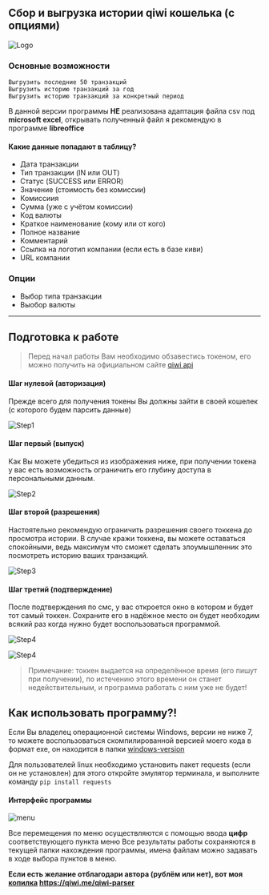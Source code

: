 ## Сбор и выгрузка истории qiwi кошелька (с опциями)
![Logo](https://pp.userapi.com/c844520/v844520673/19169f/dsd1GK8wwiU.jpg)

### Основные возможности

```
Выгрузить последние 50 транзакций
Выгрузить историю транзакций за год
Выгрузить историю транзакций за конкретный период
```
В данной версии программы **НЕ** реализована адаптация файла csv
под **microsoft excel**, открывать полученный файл
я рекомендую в программе **libreoffice**

#### Какие данные попадают в таблицу?
- Дата транзакции
- Тип транзакции (IN или OUT)
- Статус (SUCCESS или ERROR)
- Значение (стоимость без комиссии)
- Комиссиия
- Сумма (уже с учётом комиссии)
- Код валюты
- Краткое наименование (кому или от кого)
- Полное название
- Комментарий
- Ссылка на логотип компании (если есть в базе киви)
- URL компании

### Опции
- Выбор типа транзакции
- Выобор валюты
____
## Подготовка к работе

> Перед начал работы Вам необходимо обзавестись токеном, его можно получить на официальном сайте [qiwi api](https://qiwi.com/api)


#### Шаг нулевой (авторизация)
Прежде всего для получения токены Вы должны зайти в своей кошелек (с которого будем парсить данные)

![Step1](https://pp.userapi.com/c848532/v848532252/11c1dd/R0FfQf8HcSE.jpg)

#### Шаг первый (выпуск)
Как Вы можете убедиться из изображения ниже, при получении токена у вас есть возможность ограничить его глубину доступа в персональными данным.

![Step2](https://pp.userapi.com/c848532/v848532252/11c1e6/SWA1ozABR1w.jpg)

#### Шаг второй (разрешения)
Настоятельно рекомендую ограничить разрешения своего токкена до просмотра истории. В случае кражи токкена, вы можете оставаться спокойными, ведь максимум что сможет сделать злоумышленник это посмотреть историю ваших транзакций.

![Step3](https://pp.userapi.com/c848532/v848532252/11c1ee/WFtu4ygX8L0.jpg)

#### Шаг третий (подтверждение)
После подтверждения по смс, у вас откроется окно в котором и будет тот самый токкен. Сохраните его в надёжное место он будет необходим всякий раз когда нужно будет воспользоваться программой.

![Step4](https://pp.userapi.com/c848532/v848532252/11c1f6/VFG9YNbCRuk.jpg)

![Step4](https://pp.userapi.com/c848532/v848532252/11c1fe/1cSf0u-e3OQ.jpg)


> Примечание: токкен выдается на определённое время (его пишут при получении), по истечению этого времени он станет недействительным, и программа работать с ним уже не будет!


## Как использовать программу?!
Если Вы владелец операционной системы Windows, версии не ниже 7, то можете воспользоваться скомпилированной версией моего кода в формат exe, он находится в папки  [windows-version](https://github.com/moonzlo/qiwi-payment-history/tree/master/windows-version)

Для пользователей linux необходимо установить пакет requests (если он не установлен) для этого откройте эмулятор терминала, и выполните команду
```pip install requests```

#### Интерфейс программы
![menu](https://pp.userapi.com/c844417/v844417252/18f09b/45uRJD-FvTo.jpg)

Все перемещения по меню осуществляются с помощью ввода **цифр** соответствующего пункта меню
Все результаты работы сохраняются в текущей папки нахождения программы, имена файлам можно задавать в ходе выбора пунктов  в меню.


**Если есть желание отблагодари автора (рублём или нет),
вот моя [копилка](https://qiwi.me/qiwi-parser)  https://qiwi.me/qiwi-parser**
